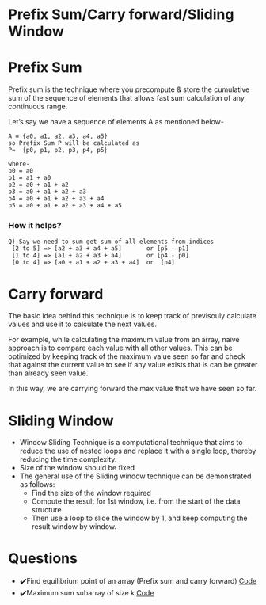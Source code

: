 # Prefix Sum/Carry forward/Sliding Window

# Prefix Sum

Prefix sum is the technique where you precompute & store the cumulative sum of the sequence of elements that allows fast sum calculation of any continuous range.

Let’s say we have a sequence of elements A as mentioned below-

```
A = {a0, a1, a2, a3, a4, a5}
so Prefix Sum P will be calculated as
P=  {p0, p1, p2, p3, p4, p5}

where-
p0 = a0
p1 = a1 + a0
p2 = a0 + a1 + a2
p3 = a0 + a1 + a2 + a3
p4 = a0 + a1 + a2 + a3 + a4
p5 = a0 + a1 + a2 + a3 + a4 + a5
```

### How it helps?

```
Q) Say we need to sum get sum of all elements from indices
 [2 to 5] => [a2 + a3 + a4 + a5]       or [p5 - p1]
 [1 to 4] => [a1 + a2 + a3 + a4]       or [p4 - p0]
 [0 to 4] => [a0 + a1 + a2 + a3 + a4]  or  [p4]

```

# Carry forward

The basic idea behind this technique is to keep track of previsouly calculate values and use it to calculate the next values.

For example, while calculating the maximum value from an array, naive approach is to compare each value with all other values. This can be optimized by keeping track of the maximum value seen so far and check that against the current value to see if any value exists that is can be greater than already seen value.

In this way, we are carrying forward the max value that we have seen so far.

# Sliding Window

- Window Sliding Technique is a computational technique that aims to reduce the use of nested loops and replace it with a single loop, thereby reducing the time complexity.
- Size of the window should be fixed
- The general use of the Sliding window technique can be demonstrated as follows:
    - Find the size of the window required
    - Compute the result for 1st window, i.e. from the start of the data structure
    - Then use a loop to slide the window by 1, and keep computing the result window by window.

# Questions

- ✔️Find equilibrium point of an array (Prefix sum and carry forward) [Code](./src/prefix_sum/EquilibriumPoint.java)
- ✔️Maximum sum subarray of size k [Code](./src/prefix_sum/MaxSumSubArr.java)